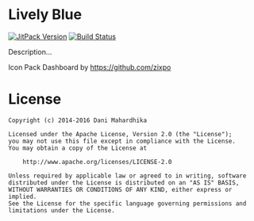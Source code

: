 # Lively Blue
[![JitPack Version](https://jitpack.io/v/zixpo/candybar.svg)](https://jitpack.io/#zixpo/candybar)
[![Build Status](https://img.shields.io/github/actions/workflow/status/zixpo/candybar-sample/android.yml?branch=main)](https://github.com/zixpo/candybar-sample/actions/workflows/android.yml)

Description...

Icon Pack Dashboard by https://github.com/zixpo
# License
```
Copyright (c) 2014-2016 Dani Mahardhika

Licensed under the Apache License, Version 2.0 (the "License");
you may not use this file except in compliance with the License.
You may obtain a copy of the License at

    http://www.apache.org/licenses/LICENSE-2.0

Unless required by applicable law or agreed to in writing, software
distributed under the License is distributed on an "AS IS" BASIS,
WITHOUT WARRANTIES OR CONDITIONS OF ANY KIND, either express or implied.
See the License for the specific language governing permissions and
limitations under the License.
```
